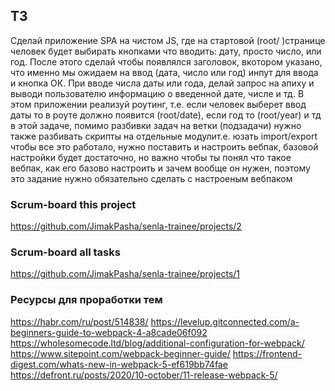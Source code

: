 ## ТЗ
Cделай приложение SPA на чистом JS, где на стартовой (root/ )странице человек будет выбирать кнопками что вводить:  дату, просто число, или год. 
После этого сделай чтобы появлялся заголовок, вкотором указано, что именно мы ожидаем на ввод (дата, число или год) инпут для ввода и кнопка ОК.
При вводе числа даты или года, делай запрос на апиху и выводи пользователю информацию о введенной дате, числе и тд.
В этом приложении реализуй роутинг, т.е. если человек выберет ввод даты то в роуте должно появится (root/date), если год то (root/year) и тд
в этой задаче, помимо разбивки задач на ветки (подзадачи) нужно также разбивать скрипты на отдельные модулит.е. юзать import/export
чтобы все это работало, нужно поставить и настроить вебпак, базовой настройки будет достаточно, но важно чтобы ты понял что такое вебпак, как его базово настроить и зачем вообще он нужен, поэтому это задание нужно обязательно сделать с настроеным вебпаком

### Scrum-board this project
https://github.com/JimakPasha/senla-trainee/projects/2

### Scrum-board all tasks
https://github.com/JimakPasha/senla-trainee/projects/1

### Ресурсы для проработки тем
https://habr.com/ru/post/514838/
https://levelup.gitconnected.com/a-beginners-guide-to-webpack-4-a8cade06f092
https://wholesomecode.ltd/blog/additional-configuration-for-webpack/
https://www.sitepoint.com/webpack-beginner-guide/
https://frontend-digest.com/whats-new-in-webpack-5-ef619bb74fae
https://defront.ru/posts/2020/10-october/11-release-webpack-5/
